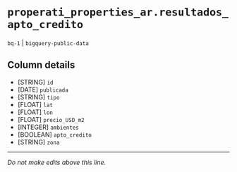 # `properati_properties_ar.resultados_apto_credito`
`bq-1` | `bigquery-public-data`

## Column details
* [STRING]    `id`
* [DATE]      `publicada`
* [STRING]    `tipo`
* [FLOAT]     `lat`
* [FLOAT]     `lon`
* [FLOAT]     `precio_USD_m2`
* [INTEGER]   `ambientes`
* [BOOLEAN]   `apto_credito`
* [STRING]    `zona`

-------------------------------------------------------------------------------
*Do not make edits above this line.*
